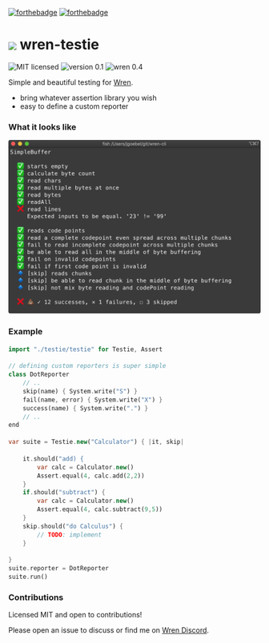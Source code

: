 
[![forthebadge](https://forthebadge.com/images/badges/open-source.svg)](https://forthebadge.com)
[![forthebadge](https://forthebadge.com/images/badges/built-with-love.svg)](https://forthebadge.com)

# <img src="https://wren.io/wren.svg" valign="middle" width="100"> wren-testie

![MIT licensed](https://badgen.net/badge/license/MIT/cyan?scale=1.5)
![version 0.1](https://badgen.net/badge/version/0.1.0/green?scale=1.5)
![wren 0.4](https://badgen.net/badge/wren/0.4/blue?scale=1.5)

Simple and beautiful testing for [Wren](https://wren.io).

- bring whatever assertion library you wish
- easy to define a custom reporter

### What it looks like

<img src="example.png">

### Example

```dart
import "./testie/testie" for Testie, Assert

// defining custom reporters is super simple
class DotReporter 
    // ..
    skip(name) { System.write("S") }
    fail(name, error) { System.write("X") }
    success(name) { System.write(".") }
    // ..
end

var suite = Testie.new("Calculator") { |it, skip|

    it.should("add) {
        var calc = Calculator.new()
        Assert.equal(4, calc.add(2,2))
    }
    if.should("subtract") {
        var calc = Calculator.new()
        Assert.equal(4, calc.subtract(9,5))
    }
    skip.should("do Calculus") {
        // TODO: implement
    }

}
suite.reporter = DotReporter
suite.run()
```


### Contributions

Licensed MIT and open to contributions!  

Please open an issue to discuss or find me on [Wren Discord](https://discord.gg/VTzuWmBavH).